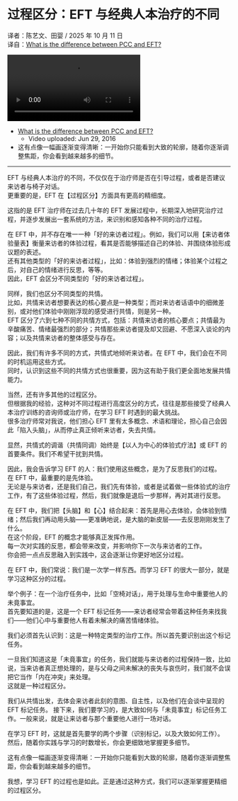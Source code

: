 # 过程区分：EFT 与经典人本治疗的不同
译者：陈艺文、田婴 / 2025 年 10 月 11 日  
译自：[What is the difference between PCC and EFT?](https://youtu.be/76Chs4puBTw)  

<div class="video-wrapper"><video src="https://files.catbox.moe/f78qkd.mp4" controls playsinline></video></div>

- [What is the difference between PCC and EFT?](https://youtu.be/76Chs4puBTw)  
  - Video uploaded: Jun 29, 2016
- 这有点像一幅画逐渐变得清晰：一开始你只能看到大致的轮廓，随着你逐渐调整焦距，你会看到越来越多的细节。

---

EFT 与经典人本治疗的不同，不仅仅在于治疗师是否在引导过程，或者是否建议来访者与椅子对话。  
更重要的是，EFT 在【过程区分】方面具有更高的精细度。

这指的是 EFT 治疗师在过去几十年的 EFT 发展过程中，长期深入地研究治疗过程，并逐步发展出一套系统的方法，来识别和感知各种不同的治疗过程。

在 EFT 中，并不存在唯一一种「好的来访者过程」。例如，我们可以用【来访者体验量表】衡量来访者的体验过程，看其是否能够描述自己的体验、并围绕体验形成议题的表述。  
还有其他类型的「好的来访者过程」，比如：体验到强烈的情绪；体验某个过程之后，对自己的情绪进行反思，等等。  
因此，EFT 会区分不同类型的「好的来访者过程」。

同样，我们也区分不同类型的共情。  
比如，共情来访者想要表达的核心要点是一种类型；而对来访者话语中的细微差别，或对他们体验中刚刚浮现的感受进行共情，则是另一种。  
EFT 区分了六到七种不同的共情方式，包括：共情来访者的核心要点；共情最为辛酸痛苦、情绪最强烈的部分；共情那些来访者提及却又回避、不愿深入谈论的内容；以及共情来访者的整体感受与存在。

因此，我们有许多不同的方式，共情式地倾听来访者。在 EFT 中，我们会在不同的时机运用这些方式。  
同时，认识到这些不同的共情方式也很重要，因为这有助于我们更全面地发展共情能力。

当然，还有许多其他的过程区分。  
但根据我的经验，这种对不同过程进行高度区分的方式，往往是那些接受了经典人本治疗训练的咨询师或治疗师，在学习 EFT 时遇到的最大挑战。  
很多治疗师常对我说，他们担心 EFT 里有太多概念、术语和理论，担心自己会因此「陷入头脑」，从而停止真正倾听来访者，失去共情。

显然，共情式的调谐（共情同调）始终是【以人为中心的体验式疗法】或 EFT 的首要条件。我们不希望干扰到共情。

因此，我会告诉学习 EFT 的人：我们使用这些概念，是为了反思我们的过程。  
在 EFT 中，最重要的是先体验。  
无论是与来访者，还是我们自己，我们先有体验，或者是试着做一些体验式的治疗工作，有了这些体验过程，然后，我们就像是退后一步那样，再对其进行反思。

在 EFT 中，我们把【头脑】和【心】结合起来：首先是用心去体验，会体验到情绪；然后我们再动用头脑——更准确地说，是大脑的新皮层——去反思刚刚发生了什么。    
在这个阶段，EFT 的概念才能够真正发挥作用。  
每一次对实践的反思，都会带来改变，并影响你下一次与来访者的工作。  
你会把一点点反思融入到实践中，这会逐渐让你更好地区分过程。

在 EFT 中，我们常说：我们是一次学一样东西。而学习 EFT 的很大一部分，就是学习这种区分的过程。

举个例子：在一个治疗任务中，比如「空椅对话」，用于处理与生命中重要他人的未竟事宜。    
首先要知道的是，这是一个 EFT 标记任务——来访者经常会带着这种任务来找我们——他们心中与重要他人有着未解决的痛苦情绪体验。

我们必须首先认识到：这是一种特定类型的治疗工作。所以首先要识别出这个标记任务。

一旦我们知道这是「未竟事宜」的任务，我们就能与来访者的过程保持一致，比如说，当来访者真正想处理的，是与父母之间未解决的丧失与哀伤时，我们就不会误把它当作「内在冲突」来处理。  
这就是一种过程区分。

我们从共情出发，去体会来访者此刻的意图、自主性，以及他们在会谈中呈现的 EFT 标记任务。 
接下来，我们要学习的，是大致如何与「未竟事宜」标记任务工作。一般来说，就是让来访者与那个重要他人进行一场对话。  

在学习 EFT 时，这就是首先要学的两个步骤（识别标记，以及大致如何工作）。  
然后，随着你实践与学习的时数增长，你会更细致地掌握更多细节。

这有点像一幅画逐渐变得清晰：一开始你只能看到大致的轮廓，随着你逐渐调整焦距，你会看到越来越多的细节。

我想，学习 EFT 的过程也是如此。正是通过这种方式，我们可以逐渐掌握更精细的过程区分。
